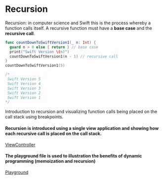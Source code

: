 # Recursion

Recursion: in computer science and Swift this is the process whereby a function calls itself. A recursive function must have a **base case** and the **recursive call**. 

```swift 
func countDownToSwiftVersion1(_ n: Int) {
  guard n > 0 else { return } // base case
  print("Swift Version \(n)")
  countDownToSwiftVersion1(n - 1) // recursive call
}
countDownToSwiftVersion1(5)

/*
 Swift Version 5
 Swift Version 4
 Swift Version 3
 Swift Version 2
 Swift Version 1
*/
```

Introduction to recursion and visualizing function calls being placed on the call stack using breakpoints. 

#### Recursion is introduced using a single view application and showing how each recursive call is placed on the call stack. 
[ViewController](https://github.com/alexpaul/Recursion/blob/master/Recursion/ViewController.swift)

#### The playground file is used to illustration the benefits of dynamic programming (memoization and recursion) 
[Playground](https://github.com/alexpaul/Recursion/blob/master/Playground.playground/Contents.swift)
